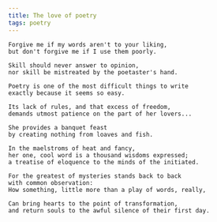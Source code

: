 ```yaml
---
title: The love of poetry
tags: poetry
---
```


    Forgive me if my words aren't to your liking,
    but don't forgive me if I use them poorly.

    Skill should never answer to opinion,
    nor skill be mistreated by the poetaster's hand.

    Poetry is one of the most difficult things to write
    exactly because it seems so easy.

    Its lack of rules, and that excess of freedom,
    demands utmost patience on the part of her lovers...

    She provides a banquet feast
    by creating nothing from loaves and fish.

    In the maelstroms of heat and fancy,
    her one, cool word is a thousand wisdoms expressed;
    a treatise of eloquence to the minds of the initiated.

    For the greatest of mysteries stands back to back
    with common observation:
    How something, little more than a play of words, really,

    Can bring hearts to the point of transformation,
    and return souls to the awful silence of their first day.



